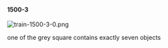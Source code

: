 #### 1500-3
![train-1500-3-0.png](https://github.com/lil-lab/nlvr/raw/master/nlvr/train/images/42/train-1500-3-0.png "train-1500-3-0.png")

one of the grey square contains exactly seven objects